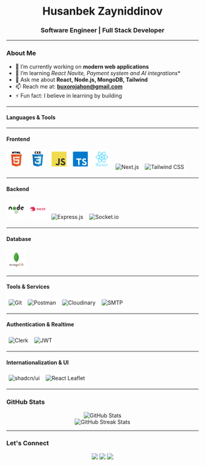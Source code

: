 <h1 align="center">Husanbek Zayniddinov</h1>
<h3 align="center">Software Engineer | Full Stack Developer</h3>

---

### About Me

- 🔭 I’m currently working on **modern web applications**
- 🌱 I’m learning *React Navite, Payment system  and AI integrations**
- 💬 Ask me about **React, Node.js, MongoDB, Tailwind**
- 📫 Reach me at: **buxorojahon@gmail.com**
- ⚡ Fun fact: I believe in learning by building

---

#### Languages & Tools

---

####  Frontend
<p align="left">
  <img src="https://raw.githubusercontent.com/devicons/devicon/master/icons/html5/html5-original-wordmark.svg" alt="HTML5" width="40" height="40" style="background:white; padding:6px; border-radius:8px;" />
  <img src="https://raw.githubusercontent.com/devicons/devicon/master/icons/css3/css3-original-wordmark.svg" alt="CSS3" width="40" height="40" style="background:white; padding:6px; border-radius:8px;" />
  <img src="https://raw.githubusercontent.com/devicons/devicon/master/icons/javascript/javascript-original.svg" alt="JavaScript" width="40" height="40" style="background:white; padding:6px; border-radius:8px;" />
  <img src="https://raw.githubusercontent.com/devicons/devicon/master/icons/typescript/typescript-original.svg" alt="TypeScript" width="40" height="40" style="background:white; padding:6px; border-radius:8px;" />
  <img src="https://raw.githubusercontent.com/devicons/devicon/master/icons/react/react-original-wordmark.svg" alt="React" width="40" height="40" style="background:white; padding:6px; border-radius:8px;" />
  <img src="https://images-cdn.openxcell.com/wp-content/uploads/2024/07/24154156/dango-inner-2.webp" alt="Next.js" width="40" height="40" style="background:white; padding:6px; border-radius:8px;" />
  <img src="https://www.vectorlogo.zone/logos/tailwindcss/tailwindcss-icon.svg" alt="Tailwind CSS" width="40" height="40" style="background:white; padding:6px; border-radius:8px;" />
</p>

---

####  Backend
<p align="left">
  <!-- Old tools -->
  <img src="https://raw.githubusercontent.com/devicons/devicon/master/icons/nodejs/nodejs-original-wordmark.svg" alt="Node.js" width="40" height="40" style="background:white;padding:6px;border-radius:8px;" />
  <img src="https://raw.githubusercontent.com/devicons/devicon/master/icons/nestjs/nestjs-original-wordmark.svg" alt="NestJS" width="40" height="40" style="background:white;padding:6px;border-radius:8px;" />
  <img src="https://img.icons8.com/ios7/512/FFFFFF/express-js.png" alt="Express.js" width="40" height="40" style="background:white;padding:6px;border-radius:8px;" />
  <!-- New -->
  <img src="https://upload.wikimedia.org/wikipedia/commons/thumb/9/96/Socket-io.svg/1200px-Socket-io.svg.png" alt="Socket.io" width="40" height="40" style="background:white;padding:6px;border-radius:8px;" />
</p>

---

####  Database
<p align="left">
  <img src="https://raw.githubusercontent.com/devicons/devicon/master/icons/mongodb/mongodb-original-wordmark.svg" alt="MongoDB" width="40" height="40" style="background:white;padding:6px;border-radius:8px;" />
</p>

---

####  Tools & Services
<p align="left">
  <img src="https://www.vectorlogo.zone/logos/git-scm/git-scm-icon.svg" alt="Git" width="40" height="40" style="background:white;padding:6px;border-radius:8px;" />
  <img src="https://www.vectorlogo.zone/logos/getpostman/getpostman-icon.svg" alt="Postman" width="40" height="40" style="background:white;padding:6px;border-radius:8px;" />
  <img src="https://appexchange.salesforce.com/image_host/2b53bb52-3256-4cdb-860b-cbe896427aeb.png" alt="Cloudinary" width="40" height="40" style="background:white;padding:6px;border-radius:8px;" />
  <img src="https://flowmattic.com/wp-content/uploads/2023/06/icon-email.svg'" alt="SMTP" width="40" height="40" style="background:white;padding:6px;border-radius:8px;" />
</p>

---

####  Authentication & Realtime
<p align="left">
  <img src="https://ph-files.imgix.net/297bc3d4-bd2e-4eaa-8fb6-a289cf61ea91.png?auto=format" alt="Clerk" width="40" height="40" style="background:white;padding:6px;border-radius:8px;" />
  <img src="https://jwt.io/img/pic_logo.svg" alt="JWT" width="40" height="40" style="background:white;padding:6px;border-radius:8px;" />
</p>

---

####  Internationalization & UI 
<p align="left">
  <img src="https://avatars.githubusercontent.com/u/139895814?s=200&v=4" alt="shadcn/ui" width="40" height="40" style="background:white;padding:6px;border-radius:8px;" />
  <img src="https://react-leaflet.js.org/img/logo.svg" alt="React Leaflet" width="40" height="40" style="background:white;padding:6px;border-radius:8px;" />
</p>

---

### GitHub Stats

<div align="center">
  <img src="https://github-readme-stats.vercel.app/api?username=biohazardcoder&show_icons=true&theme=radical" alt="GitHub Stats"/>
</div>

<div align="center">
  <img src="https://github-readme-streak-stats.herokuapp.com/?user=biohazardcoder&theme=radical" alt="GitHub Streak Stats"/>
</div>

---

### Let's Connect

<p align="center">
  <a href="mailto:buxorojahon@gmail.com"><img src="https://img.shields.io/badge/-Email-red?style=for-the-badge&logo=gmail&logoColor=white" /></a>
  <a href="https://t.me/mrbiohazard"><img src="https://img.shields.io/badge/-Telegram-blue?style=for-the-badge&logo=telegram&logoColor=white" /></a>
  <a href="https://github.com/biohazardcoder"><img src="https://img.shields.io/badge/-GitHub-black?style=for-the-badge&logo=github&logoColor=white" /></a>
</p>
